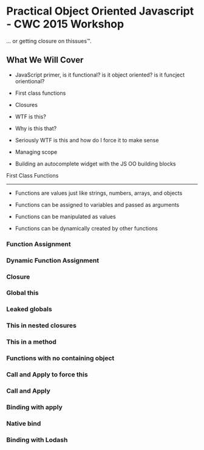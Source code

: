 Practical Object Oriented Javascript - CWC 2015 Workshop
========================================================

... or getting closure on thissues™.



What We Will Cover
------------------
 * JavaScript primer, is it functional? is it object oriented? is it funcject orientional?

 * First class functions

 * Closures

 * WTF is this?

 * Why is this that?

 * Seriously WTF is this and how do I force it to make sense

 * Managing scope

 * Building an autocomplete widget with the JS OO building blocks


First Class Functions
_____________________
 * Functions are values just like strings, numbers, arrays, and objects

 * Functions can be assigned to variables and passed as arguments

 * Functions can be manipulated as values

 * Functions can be dynamically created by other functions

### Function Assignment
<script src="https://gist.github.com/daytonn/2d0bdbaa9621d3aad207.js"></script>

### Dynamic Function Assignment
<script src="https://gist.github.com/daytonn/bce92d21e36b71482722.js"></script>

### Closure
<script src="https://gist.github.com/daytonn/ec5326a6e73685da6747.js"></script>

### Global this
<script src="https://gist.github.com/daytonn/1a7ed7cbfc8929e7225f.js"></script>

### Leaked globals
<script src="https://gist.github.com/daytonn/58b3b16151ed175d90ea.js"></script>

### This in nested closures
<script src="https://gist.github.com/crismali/c6adf7cb6d91f266741f.js"></script>

### This in a method
<script src="https://gist.github.com/crismali/08e53b8a740f514d77f6.js"></script>

### Functions with no containing object
<script src="https://gist.github.com/crismali/247affaee419099e5583.js"></script>

### Call and Apply to force this
<script src="https://gist.github.com/crismali/999e91bf1d8a1e87a105.js"></script>

### Call and Apply
<script src="https://gist.github.com/crismali/f05faffb2b701bb1ff4f.js"></script>
 
### Binding with apply
<script src="https://gist.github.com/crismali/6563184aa061fab0e053.js"></script>
 
### Native bind
<script src="https://gist.github.com/crismali/35fa19c388cf76aa4789.js"></script>
 
### Binding with Lodash
<script src="https://gist.github.com/crismali/a7aaff8a591cf90e34d6.js"></script>
 
